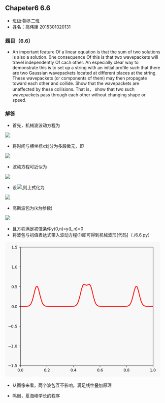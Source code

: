 ## Chapeter6 6.6

* 班级:物基二班
* 姓名：高伟康 2015301020131

### 题目（6.6）
*  An important feature Of a linear equation is that the sum of two solutions is also a solution. 0ne consequence Of 
this is that two wavepackets will travel independently Of cach other. An especially clear way to demonstrate this is
to set up a string with an initial profile such that there are two Gaussian wavepackets located at different places at
the string. These wavepackets (or components of them) may then propagate toward each other and collide. Show that the 
wavepackets are unaffected by these collisions. That is， show that two such wavepackets pass through each other without
changing shape or speed. 

### 解答
* 首先，机械波波动方程为
<img src="http://latex.codecogs.com/gif.latex?\frac{\partial\,^{2}y}{\partial\,t^{2}}=c^{2}\frac{\partial\,^{2}y}{\partial\,x^{2}}">

* 将时间与横坐标x划分为多段微元，即
<img src="http://latex.codecogs.com/gif.latex?x=i\Delta\,x,\,t=n\Delta\,t">

* 波动方程可近似为
<img src="http://latex.codecogs.com/gif.latex?\frac{y(i,n+1)+y(i,n-1)-2y(i,n)}{(\Delta\,t)^{2}}\approx\,c^{2}[\frac{y(i+1,n)+y(i-1,n)-2y(i,n)}{(\Delta\,x)^{2}}]">

* 设<img src="http://latex.codecogs.com/gif.latex?r=c\frac{\Delta\,t}{\Delta\,x}">,则上式化为
<img src="http://latex.codecogs.com/gif.latex?y(i,n+1)=2[1-r^{2}]y(i,n)-y(i,n-1)+r^{2}[y(i+1,n)+y(i-1,n)]\,\,\,\,\,\,\,\,\,\,\,(1)">  

* 高斯波包为(k为参数)
<img src="http://latex.codecogs.com/gif.latex?y_{0}(x)=e^{-k(x-x_{0})^{2}}">

* 且方程满足初值条件y(0,n)=y(L,n)=0
* 将波包与初值表达式带入波动方程(1)即可得到机械波形[代码]（./6.6.py）
<img src="https://github.com/gwk-01/computationalphysics_N2015301020131/blob/master/exercise11/GIF.gif">

* 从图像来看，两个波包互不影响，满足线性叠加原理

* 鸣谢，夏海峰学长的程序
